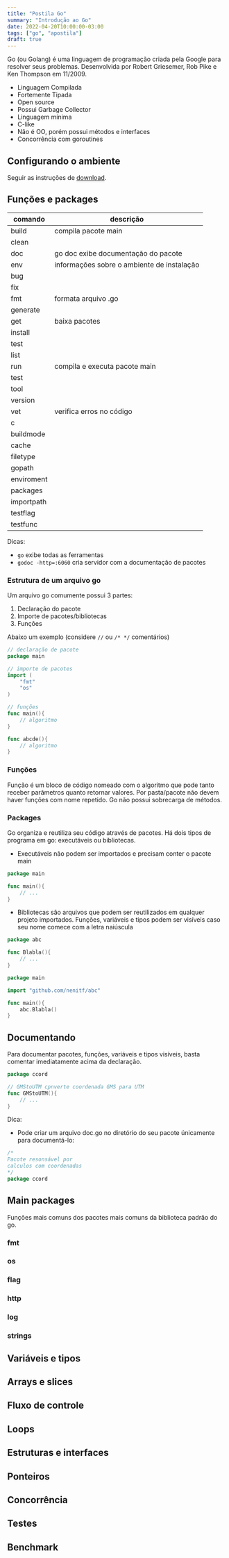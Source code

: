 ```yaml
---
title: "Postila Go"
summary: "Introdução ao Go"
date: 2022-04-20T10:00:00-03:00
tags: ["go", "apostila"]
draft: true
---
```


Go (ou Golang) é uma linguagem de programação criada pela Google para resolver seus problemas. Desenvolvida por Robert Griesemer, Rob Pike e Ken Thompson em 11/2009.
- Linguagem Compilada
- Fortemente Tipada
- Open source
- Possui Garbage Collector
- Linguagem mínima
- C-like
- Não é OO, porém possui métodos e interfaces
- Concorrência com goroutines

## Configurando o ambiente
Seguir as instruções de [download](https://golang.org/dl).

## Funções e packages
| comando    | descrição                                     |
|------------|-----------------------------------------------|
| build      | compila pacote main                           |
| clean      |                                               |
| doc        | go doc <package> exibe documentação do pacote |
| env        | informações sobre o ambiente de instalação    |
| bug        |                                               |
| fix        |                                               |
| fmt        | formata arquivo .go                           |
| generate   |                                               |
| get        | baixa pacotes                                 |
| install    |                                               |
| test       |                                               |
| list       |                                               |
| run        | compila e executa pacote main                 |
| test       |                                               |
| tool       |                                               |
| version    |                                               |
| vet        | verifica erros no código                      |
| c          |                                               |
| buildmode  |                                               |
| cache      |                                               |
| filetype   |                                               |
| gopath     |                                               |
| enviroment |                                               |
| packages   |                                               |
| importpath |                                               |
| testflag   |                                               |
| testfunc   |                                               |

Dicas:
- ``go`` exibe todas as ferramentas
- ``godoc -http=:6060`` cria servidor com a documentação de pacotes

### Estrutura de um arquivo go
Um arquivo go comumente possui 3 partes:
1. Declaração do pacote
2. Importe de pacotes/bibliotecas
3. Funções

Abaixo um exemplo (considere ``//`` ou ``/* */`` comentários)
```go
// declaração de pacote
package main

// importe de pacotes
import (
    "fmt"
    "os"
)

// funções
func main(){
    // algoritmo
}

func abcde(){
    // algoritmo
}
```

### Funções
Função é um bloco de código nomeado com o algoritmo que pode tanto receber parâmetros quanto retornar valores. Por pasta/pacote não devem haver funções com nome repetido. Go não possui sobrecarga de métodos.

### Packages
Go organiza e reutiliza seu código através de pacotes. Há dois tipos de programa em go: executáveis ou bibliotecas.
- Executáveis não podem ser importados e precisam conter o pacote main
```go
package main

func main(){
    // ...
}
```
- Bibliotecas são arquivos que podem ser reutilizados em qualquer projeto importados. Funções, variáveis e tipos podem ser visíveis caso seu nome comece com a letra naiúscula
```go
package abc

func Blabla(){
    // ...
}
```
```go
package main

import "github.com/nenitf/abc"

func main(){
    abc.Blabla()
}
```

## Documentando
Para documentar pacotes, funções, variáveis e tipos visíveis, basta comentar imediatamente acima da declaração.

```go
package ccord

// GMStoUTM cpnverte coordenada GMS para UTM
func GMStoUTM(){
    // ...
}
```
Dica:
- Pode criar um arquivo doc.go no diretório do seu pacote únicamente para documentá-lo:
```go
/*
Pacote resonsável por
calculos com coordenadas
*/
package ccord
```

## Main packages
Funções mais comuns dos pacotes mais comuns da biblioteca padrão do go.
### fmt
### os
### flag
### http
### log
### strings
## Variáveis e tipos
## Arrays e slices
## Fluxo de controle
## Loops
## Estruturas e interfaces
## Ponteiros
## Concorrência
## Testes
## Benchmark
